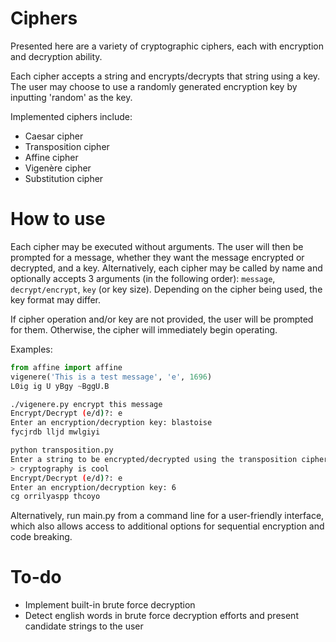# Ciphers
Presented here are a variety of cryptographic ciphers, each with encryption and decryption ability.

Each cipher accepts a string and encrypts/decrypts that string using a key. The user may choose to use a randomly generated encryption key by inputting 'random' as the key.

Implemented ciphers include:
* Caesar cipher
* Transposition cipher
* Affine cipher
* Vigenère cipher
* Substitution cipher

# How to use
Each cipher may be executed without arguments. The user will then be prompted for a message, whether they want the message encrypted or decrypted, and a key.
Alternatively, each cipher may be called by name and optionally accepts 3 arguments (in the following order): `message`, `decrypt/encrypt`, `key` (or key size). Depending on the cipher being used, the key format may differ.

If cipher operation and/or key are not provided, the user will be prompted for them. Otherwise, the cipher will immediately begin operating.

Examples:

```python
from affine import affine
vigenere('This is a test message', 'e', 1696)
L0ig ig U yBgy ~BggU.B
```

```bash
./vigenere.py encrypt this message
Encrypt/Decrypt (e/d)?: e
Enter an encryption/decryption key: blastoise
fycjrdb lljd mwlgiyi
```

```bash
python transposition.py
Enter a string to be encrypted/decrypted using the transposition cipher
> cryptography is cool
Encrypt/Decrypt (e/d)?: e
Enter an encryption/decryption key: 6
cg orrilyaspp thcoyo
```

Alternatively, run main.py from a command line for a user-friendly interface, which also allows access to additional options for sequential encryption and code breaking.

# To-do
* Implement built-in brute force decryption
* Detect english words in brute force decryption efforts and present candidate strings to the user
